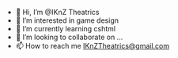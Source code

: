 - 👋 Hi, I’m @IKnZ Theatrics
- 👀 I’m interested in game design 
- 🌱 I’m currently learning cshtml 
- 💞️ I’m looking to collaborate on ...
- 📫 How to reach me IKnZTheatrics@gmail.com

<!---
IKZtheatrics/IKZtheatrics is a ✨ special ✨ repository because its `README.md` (this file) appears on your GitHub profile.
You can click the Preview link to take a look at your changes.
--->
